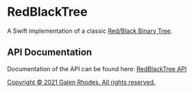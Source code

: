 # RedBlackTree

A Swift implementation of a classic [Red/Black Binary Tree](https://en.wikipedia.org/wiki/Red–black_tree).

## API Documentation

Documentation of the API can be found here: [RedBlackTree API](http://galenrhodes.com/RedBlackTree/)



[Copyright © 2021 Galen Rhodes. All rights reserved.](LICENSE)
